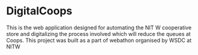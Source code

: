 # DigitalCoops
This is the web application designed for automating the NIT W cooperative store and digitalizing the process involved which will reduce the queues at Coops.
This project was built as a part of webathon organised by WSDC at NITW
